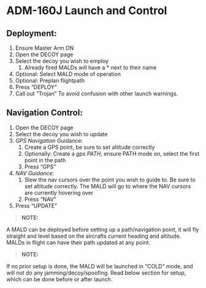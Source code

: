 # ADM-160J Launch and Control

## Deployment:

1. Ensure Master Arm ON
2. Open the DECOY page
3. Select the decoy you wish to employ
   1. Already fired MALDs will have a \* next to their name
4. Optional: Select MALD mode of operation
5. Optional: Preplan flightpath
6. Press “DEPLOY”
7. Call out “Trojan” To avoid confusion with other launch warnings.

## Navigation Control:

1. Open the DECOY page
2. Select the decoy you wish to update
3. _GPS Navigation_ Guidance:
   1. Create a GPS point, be sure to set altitude correctly
   2. Optionally: Create a _gps PATH_, ensure PATH mode on, select the first point in the path
   3. Press “GPS”
4. _NAV Guidance:_
   1. Slew the nav cursors over the point you wish to guide to. Be sure to set altitude correctly. The MALD will go to where the NAV cursors are currently hovering over
   2. Press “NAV”
5. Press “UPDATE”

> **NOTE:**

<div class="border-s-4 border-green-500 ps-4 mb-5">
 A MALD can be deployed before setting up a path/navigation point, it will fly straight and level based on the aircrafts current heading and altitude. MALDs in flight can have their path updated at any point.
</div>

> **NOTE:**

<div class="border-s-4 border-green-500 ps-4 mb-5">
 If no prior setup is done, the MALD will be launched in “COLD” mode, and will not do any jamming/decoy/spoofing. Read below section for setup, which can be done before or after launch.
</div>
